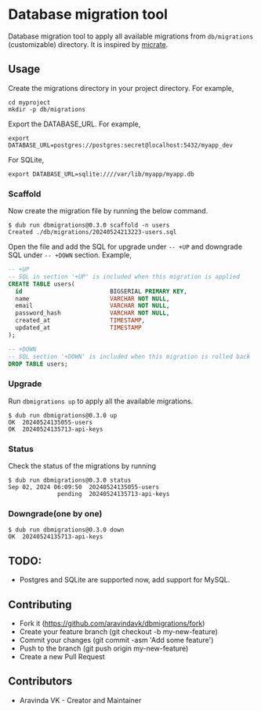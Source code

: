 # Database migration tool

Database migration tool to apply all available migrations from `db/migrations` (customizable) directory. It is inspired by [micrate](https://github.com/amberframework/micrate).

## Usage
Create the migrations directory in your project directory. For example,

```
cd myproject
mkdir -p db/migrations
```

Export the DATABASE_URL. For example,

```
export DATABASE_URL=postgres://postgres:secret@localhost:5432/myapp_dev
```

For SQLite,

```
export DATABASE_URL=sqlite:////var/lib/myapp/myapp.db
```

### Scaffold

Now create the migration file by running the below command.

```console
$ dub run dbmigrations@0.3.0 scaffold -n users
Created ./db/migrations/20240524213223-users.sql
```

Open the file and add the SQL for upgrade under `-- +UP` and downgrade SQL under `-- +DOWN` section. Example,

```sql
-- +UP
-- SQL in section '+UP' is included when this migration is applied
CREATE TABLE users(
  id                         BIGSERIAL PRIMARY KEY,
  name                       VARCHAR NOT NULL,
  email                      VARCHAR NOT NULL,
  password_hash              VARCHAR NOT NULL,
  created_at                 TIMESTAMP,
  updated_at                 TIMESTAMP
);

-- +DOWN
-- SQL section '+DOWN' is included when this migration is rolled back
DROP TABLE users;
```

### Upgrade

Run `dbmigrations up` to apply all the available migrations.

```console
$ dub run dbmigrations@0.3.0 up
OK  20240524135055-users
OK  20240524135713-api-keys
```

### Status

Check the status of the migrations by running

```console
$ dub run dbmigrations@0.3.0 status
Sep 02, 2024 06:09:50  20240524135055-users
              pending  20240524135713-api-keys
```

### Downgrade(one by one)

```console
$ dub run dbmigrations@0.3.0 down
OK  20240524135713-api-keys
```

## TODO:

- Postgres and SQLite are supported now, add support for MySQL.

## Contributing

- Fork it (https://github.com/aravindavk/dbmigrations/fork)
- Create your feature branch (git checkout -b my-new-feature)
- Commit your changes (git commit -asm 'Add some feature')
- Push to the branch (git push origin my-new-feature)
- Create a new Pull Request

## Contributors

- Aravinda VK - Creator and Maintainer
